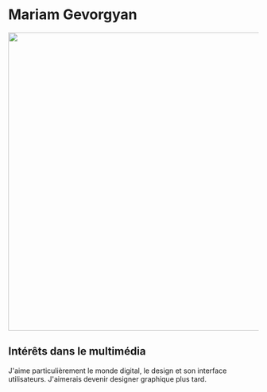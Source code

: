 <!DOCTYPE html>
<html lang="fr">
<head>
    <meta charset="UTF-8">
    <meta name="viewport" content="width=device-width, initial-scale=1.0">
</head>
<body>
    <h1>Mariam Gevorgyan</h1>
    <img src= "https://images.alphacoders.com/118/1184490.jpg" width="1000" height="600">
    <h2>Intérêts dans le multimédia</h2>
    <p>J'aime particulièrement le monde digital, le design et son interface utilisateurs. J'aimerais devenir designer graphique plus tard.</p>
</body>
</html>
